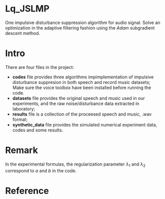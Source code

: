 # Lq_JSLMP
One impulsive disturbance suppression algorithm for audio signal. 
Solve an optimization in the adaptive filtering fashion using the *Adam* subgradient descent method.


#  Intro
 There are four files in the project:
 * **codes** file  provides three algorithms impimplementation of impulsive disturbance suppresion in both speech and record music datasets; Make sure the voice toolbox have been installed before running the code.
 * **datasets** file provides the original speech and music used in our experiments, and the raw noise/disturbance data extracted in laboratory; 
 * **results** file is a collection of the proceesed speech and music, .wav format;
 * **synthetic_data** file provides the simulated numerical experiment data, codes and some results. 
 
 # Remark
 In the experimental formulas, the regularization parameter $\lambda_1$ and $\lambda_2$ correspond to $a$ and $b$ in the code. 
# Reference
